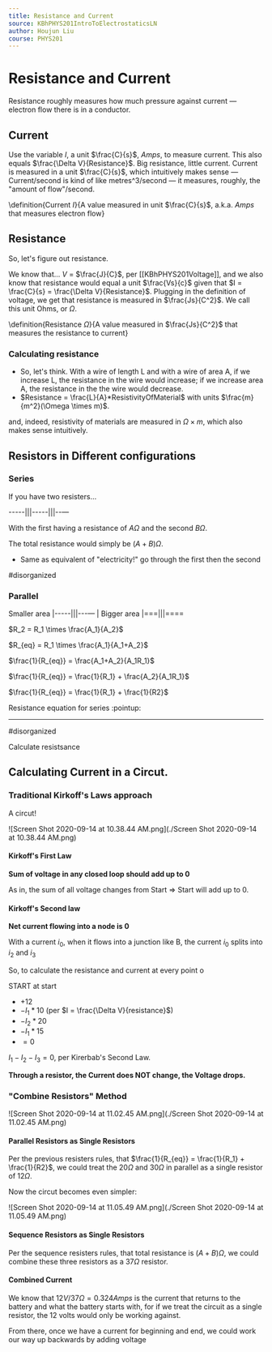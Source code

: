 ```yaml
---
title: Resistance and Current
source: KBhPHYS201IntroToElectrostaticsLN
author: Houjun Liu
course: PHYS201
---
```


# Resistance and Current

Resistance roughly measures how much pressure against current — electron flow there is in a conductor.

## Current
Use the variable $I$, a unit $\frac{C}{s}$, $Amps$, to measure current. This also equals $\frac{\Delta V}{Resistance}$. Big resistance, little current. Current is measured in a unit $\frac{C}{s}$, which intuitively makes sense — Current/second is kind of like metres^3/second — it measures, roughly, the "amount of flow"/second.

\definition{Current $I$}{A value measured in unit $\frac{C}{s}$, a.k.a. $Amps$ that measures electron flow}

## Resistance
So, let's figure out resistance.

We know that...  $V$ = $\frac{J}{C}$, per [[KBhPHYS201Voltage]], and we also know that resistance would equal a unit $\frac{Vs}{c}$ given that $I = \frac{C}{s} = \frac{\Delta V}{Resistance}$. Plugging in the definition of voltage, we get that resistance is measured in $\frac{Js}{C^2}$. We call this unit Ohms, or $\Omega$.

\definition{Resistance $\Omega$}{A value measured in $\frac{Js}{C^2}$ that measures the resistance to current}

### Calculating resistance
* So, let's think. With a wire of length L and with a wire of area A, if we increase L, the resistance in the wire would increase; if we increase area A, the resistance in the the wire would decrease.
* $Resistance = \frac{L}{A}*ResistivityOfMaterial$ with units $\frac{m}{m^2}(\Omega \times m)$.
    
and, indeed, resistivity of materials are measured in $\Omega \times m$, which also makes sense intuitively.

## Resistors in Different configurations



### Series
If you have two resisters…

-----|||-----|||--—

With the first having a resistance of $A\Omega$ and the second $B\Omega$. 

The total resistance would simply be $(A+B)\Omega$.

* Same as equivalent of "electricity!" go through the first then the second

#disorganized

### Parallel
Smaller area |-----|||---—
                    |
Bigger area  |===|||====

$R_2 = R_1 \times \frac{A_1}{A_2}$

$R_{eq} = R_1 \times \frac{A_1}{A_1+A_2}$

$\frac{1}{R_{eq}} = \frac{A_1+A_2}{A_1R_1}$

$\frac{1}{R_{eq}} = \frac{1}{R_1} + \frac{A_2}{A_1R_1}$

$\frac{1}{R_{eq}} = \frac{1}{R_1} + \frac{1}{R2}$

Resistance equation for series :pointup:

***

#disorganized 

Calculate resistsance 

## Calculating Current in a Circut.

### Traditional Kirkoff's Laws approach
A circut!

![Screen Shot 2020-09-14 at 10.38.44 AM.png](./Screen Shot 2020-09-14 at 10.38.44 AM.png)

#### Kirkoff's First Law
**Sum of voltage in any closed loop should add up to 0**

As in, the sum of all voltage changes from Start => Start will add up to 0.

#### Kirkoff's Second law
**Net current flowing into a node is 0**

With a current $i_0$, when it flows into a junction like B, the current $i_0$ splits into $i_2$ and $i_3$

So, to calculate the resistance and current at every point o
 
 START at start
 
 * $+12$
 * $-I_1*10$ (per $I = \frac{\Delta V}{resistance}$)
 * $-I_2 * 20$
 * $-I_1 * 15$
 * $= 0$

$I_1 - I_2 - I_3 = 0$, per Kirerbab's Second Law.
 
 **Through a resistor, the Current does NOT change, the Voltage drops.**
 
### "Combine Resistors" Method
 
![Screen Shot 2020-09-14 at 11.02.45 AM.png](./Screen Shot 2020-09-14 at 11.02.45 AM.png)


#### Parallel Resistors as Single Resistors

Per the previous resisters rules, that $\frac{1}{R_{eq}} = \frac{1}{R_1} + \frac{1}{R2}$,  we could treat the $20 \Omega$ and $30 \Omega$ in parallel as a single resistor of $12 \Omega$.

Now the circut becomes even simpler:


![Screen Shot 2020-09-14 at 11.05.49 AM.png](./Screen Shot 2020-09-14 at 11.05.49 AM.png)
#### Sequence Resistors as Single Resistors

Per the sequence resisters rules, that total resistance is $(A+B)\Omega$, we could combine these three resistors as a $37 \Omega$ resistor.

#### Combined Current
We know that $12V / 37\Omega = 0.324 Amps$ is the current that returns to the battery and what the battery starts with, for if we treat the circuit as a single resistor, the 12 volts would only be working against.

From there, once we have a current for beginning and end, we could work our way up backwards by adding voltage 
